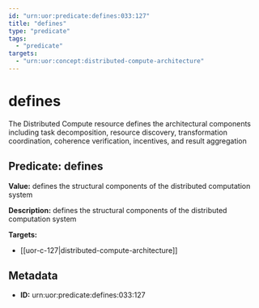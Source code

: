 ```yaml
---
id: "urn:uor:predicate:defines:033:127"
title: "defines"
type: "predicate"
tags:
  - "predicate"
targets:
  - "urn:uor:concept:distributed-compute-architecture"
---
```


# defines

The Distributed Compute resource defines the architectural components including task decomposition, resource discovery, transformation coordination, coherence verification, incentives, and result aggregation

## Predicate: defines

**Value:** defines the structural components of the distributed computation system

**Description:** defines the structural components of the distributed computation system

**Targets:**

- [[uor-c-127|distributed-compute-architecture]]

## Metadata

- **ID:** urn:uor:predicate:defines:033:127
